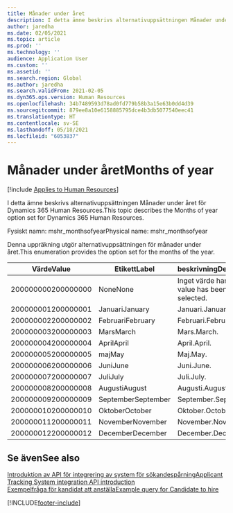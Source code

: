 ```yaml
---
title: Månader under året
description: I detta ämne beskrivs alternativuppsättningen Månader under året för Dynamics 365 Human Resources.
author: jaredha
ms.date: 02/05/2021
ms.topic: article
ms.prod: ''
ms.technology: ''
audience: Application User
ms.custom: ''
ms.assetid: ''
ms.search.region: Global
ms.author: jaredha
ms.search.validFrom: 2021-02-05
ms.dyn365.ops.version: Human Resources
ms.openlocfilehash: 34b7489593d78ad0fd779b58b3a15e63b0dd4d39
ms.sourcegitcommit: 879ee8a10e6158885795dce4b3db5077540eec41
ms.translationtype: HT
ms.contentlocale: sv-SE
ms.lasthandoff: 05/18/2021
ms.locfileid: "6053837"
---
```

# <a name="months-of-year"></a><span data-ttu-id="22868-103">Månader under året</span><span class="sxs-lookup"><span data-stu-id="22868-103">Months of year</span></span>

[!include [Applies to Human Resources](../includes/applies-to-hr.md)]

<span data-ttu-id="22868-104">I detta ämne beskrivs alternativuppsättningen Månader under året för Dynamics 365 Human Resources.</span><span class="sxs-lookup"><span data-stu-id="22868-104">This topic describes the Months of year option set for Dynamics 365 Human Resources.</span></span>

<span data-ttu-id="22868-105">Fysiskt namn: mshr_monthsofyear</span><span class="sxs-lookup"><span data-stu-id="22868-105">Physical name: mshr_monthsofyear</span></span>

<span data-ttu-id="22868-106">Denna uppräkning utgör alternativuppsättningen för månader under året.</span><span class="sxs-lookup"><span data-stu-id="22868-106">This enumeration provides the option set for the months of the year.</span></span>

| <span data-ttu-id="22868-107">Värde</span><span class="sxs-lookup"><span data-stu-id="22868-107">Value</span></span> | <span data-ttu-id="22868-108">Etikett</span><span class="sxs-lookup"><span data-stu-id="22868-108">Label</span></span> | <span data-ttu-id="22868-109">beskrivning</span><span class="sxs-lookup"><span data-stu-id="22868-109">Description</span></span> |
| --- | --- | --- |
| <span data-ttu-id="22868-110">200000000</span><span class="sxs-lookup"><span data-stu-id="22868-110">200000000</span></span> | <span data-ttu-id="22868-111">None</span><span class="sxs-lookup"><span data-stu-id="22868-111">None</span></span> | <span data-ttu-id="22868-112">Inget värde har valts.</span><span class="sxs-lookup"><span data-stu-id="22868-112">No value has been selected.</span></span> |
| <span data-ttu-id="22868-113">200000001</span><span class="sxs-lookup"><span data-stu-id="22868-113">200000001</span></span> | <span data-ttu-id="22868-114">Januari</span><span class="sxs-lookup"><span data-stu-id="22868-114">January</span></span> | <span data-ttu-id="22868-115">Januari.</span><span class="sxs-lookup"><span data-stu-id="22868-115">January.</span></span> |
| <span data-ttu-id="22868-116">200000002</span><span class="sxs-lookup"><span data-stu-id="22868-116">200000002</span></span> | <span data-ttu-id="22868-117">Februari</span><span class="sxs-lookup"><span data-stu-id="22868-117">February</span></span> | <span data-ttu-id="22868-118">Februari.</span><span class="sxs-lookup"><span data-stu-id="22868-118">February.</span></span> |
| <span data-ttu-id="22868-119">200000003</span><span class="sxs-lookup"><span data-stu-id="22868-119">200000003</span></span> | <span data-ttu-id="22868-120">Mars</span><span class="sxs-lookup"><span data-stu-id="22868-120">March</span></span> | <span data-ttu-id="22868-121">Mars.</span><span class="sxs-lookup"><span data-stu-id="22868-121">March.</span></span> |
| <span data-ttu-id="22868-122">200000004</span><span class="sxs-lookup"><span data-stu-id="22868-122">200000004</span></span> | <span data-ttu-id="22868-123">April</span><span class="sxs-lookup"><span data-stu-id="22868-123">April</span></span> | <span data-ttu-id="22868-124">April.</span><span class="sxs-lookup"><span data-stu-id="22868-124">April.</span></span> |
| <span data-ttu-id="22868-125">200000005</span><span class="sxs-lookup"><span data-stu-id="22868-125">200000005</span></span> | <span data-ttu-id="22868-126">maj</span><span class="sxs-lookup"><span data-stu-id="22868-126">May</span></span> | <span data-ttu-id="22868-127">Maj.</span><span class="sxs-lookup"><span data-stu-id="22868-127">May.</span></span> |
| <span data-ttu-id="22868-128">200000006</span><span class="sxs-lookup"><span data-stu-id="22868-128">200000006</span></span> | <span data-ttu-id="22868-129">Juni</span><span class="sxs-lookup"><span data-stu-id="22868-129">June</span></span> | <span data-ttu-id="22868-130">Juni.</span><span class="sxs-lookup"><span data-stu-id="22868-130">June.</span></span> |
| <span data-ttu-id="22868-131">200000007</span><span class="sxs-lookup"><span data-stu-id="22868-131">200000007</span></span> | <span data-ttu-id="22868-132">Juli</span><span class="sxs-lookup"><span data-stu-id="22868-132">July</span></span> | <span data-ttu-id="22868-133">Juli.</span><span class="sxs-lookup"><span data-stu-id="22868-133">July.</span></span> |
| <span data-ttu-id="22868-134">200000008</span><span class="sxs-lookup"><span data-stu-id="22868-134">200000008</span></span> | <span data-ttu-id="22868-135">Augusti</span><span class="sxs-lookup"><span data-stu-id="22868-135">August</span></span> | <span data-ttu-id="22868-136">Augusti.</span><span class="sxs-lookup"><span data-stu-id="22868-136">August.</span></span> |
| <span data-ttu-id="22868-137">200000009</span><span class="sxs-lookup"><span data-stu-id="22868-137">200000009</span></span> | <span data-ttu-id="22868-138">September</span><span class="sxs-lookup"><span data-stu-id="22868-138">September</span></span> | <span data-ttu-id="22868-139">September.</span><span class="sxs-lookup"><span data-stu-id="22868-139">September.</span></span> |
| <span data-ttu-id="22868-140">200000010</span><span class="sxs-lookup"><span data-stu-id="22868-140">200000010</span></span> | <span data-ttu-id="22868-141">Oktober</span><span class="sxs-lookup"><span data-stu-id="22868-141">October</span></span> | <span data-ttu-id="22868-142">Oktober.</span><span class="sxs-lookup"><span data-stu-id="22868-142">October.</span></span> |
| <span data-ttu-id="22868-143">200000011</span><span class="sxs-lookup"><span data-stu-id="22868-143">200000011</span></span> | <span data-ttu-id="22868-144">November</span><span class="sxs-lookup"><span data-stu-id="22868-144">November</span></span> | <span data-ttu-id="22868-145">November.</span><span class="sxs-lookup"><span data-stu-id="22868-145">November.</span></span> |
| <span data-ttu-id="22868-146">200000012</span><span class="sxs-lookup"><span data-stu-id="22868-146">200000012</span></span> | <span data-ttu-id="22868-147">December</span><span class="sxs-lookup"><span data-stu-id="22868-147">December</span></span> | <span data-ttu-id="22868-148">December.</span><span class="sxs-lookup"><span data-stu-id="22868-148">December.</span></span> |

## <a name="see-also"></a><span data-ttu-id="22868-149">Se även</span><span class="sxs-lookup"><span data-stu-id="22868-149">See also</span></span>

[<span data-ttu-id="22868-150">Introduktion av API för integrering av system för sökandespårning</span><span class="sxs-lookup"><span data-stu-id="22868-150">Applicant Tracking System integration API introduction</span></span>](hr-admin-integration-ats-api-introduction.md)<br>
[<span data-ttu-id="22868-151">Exempelfråga för kandidat att anställa</span><span class="sxs-lookup"><span data-stu-id="22868-151">Example query for Candidate to hire</span></span>](hr-admin-integration-ats-api-candidate-to-hire-example-query.md)


[!INCLUDE[footer-include](../includes/footer-banner.md)]